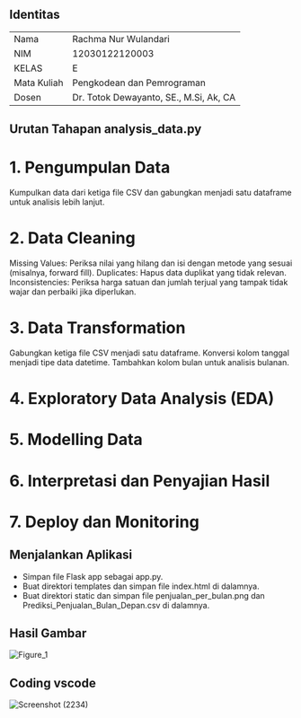 ## Identitas
<table align="center">
  <tr><td>Nama</td><td>Rachma Nur Wulandari</td></tr> 
  <tr><td>NIM</td><td>12030122120003</td></tr>
  <tr><td>KELAS</td><td>E</td></tr>
  <tr><td>Mata Kuliah</td><td>Pengkodean dan Pemrograman</td></tr>
  <tr><td>Dosen</td><td>Dr. Totok Dewayanto, SE., M.Si, Ak, CA</td></tr>
</table>

## Urutan Tahapan analysis_data.py
# 1. Pengumpulan Data
Kumpulkan data dari ketiga file CSV dan gabungkan menjadi satu dataframe untuk analisis lebih lanjut.
# 2. Data Cleaning
Missing Values: Periksa nilai yang hilang dan isi dengan metode yang sesuai (misalnya, forward fill).
Duplicates: Hapus data duplikat yang tidak relevan.
Inconsistencies: Periksa harga satuan dan jumlah terjual yang tampak tidak wajar dan perbaiki jika diperlukan.
# 3. Data Transformation
Gabungkan ketiga file CSV menjadi satu dataframe.
Konversi kolom tanggal menjadi tipe data datetime.
Tambahkan kolom bulan untuk analisis bulanan.
# 4. Exploratory Data Analysis (EDA)
# 5. Modelling Data
# 6. Interpretasi dan Penyajian Hasil
# 7. Deploy dan Monitoring

## Menjalankan Aplikasi
- Simpan file Flask app sebagai app.py.
- Buat direktori templates dan simpan file index.html di dalamnya.
- Buat direktori static dan simpan file penjualan_per_bulan.png dan Prediksi_Penjualan_Bulan_Depan.csv di dalamnya.

## Hasil Gambar
![Figure_1](https://github.com/rachmanurwulandari/Rachma-Nur-Wulandari_Data-Analitik/assets/152131726/c4b148ce-6a3b-4ea2-b4b8-b7c79154c945)

## Coding vscode
![Screenshot (2234)](https://github.com/rachmanurwulandari/Rachma-Nur-Wulandari_Data-Analitik/assets/152131726/4c26fb4f-e7d0-45aa-96aa-5093d92968e5)


